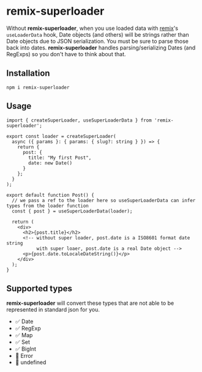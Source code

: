 # remix-superloader

Without **remix-superloader**, when you use loaded data with [remix](https://remix.run/)'s  `useLoaderData` hook, Date objects (and others) will be strings rather than Date objects due to JSON serialization. You must be sure to parse those back into dates. **remix-superloader** handles parsing/serializing Dates (and RegExps) so you don't have to think about that.

## Installation

```shell
npm i remix-superloader
```

## Usage

```tsx
import { createSuperLoader, useSuperLoaderData } from 'remix-superloader';

export const loader = createSuperLoader(
  async ({ params }: { params: { slug?: string } }) => {
    return {
      post: {
        title: "My first Post",
        date: new Date()
      }
    };
  }
);

export default function Post() {
  // we pass a ref to the loader here so useSuperLoaderData can infer types from the loader function
  const { post } = useSuperLoaderData(loader);

  return (
    <div>
      <h2>{post.title}</h2>
      <!-- without super loader, post.date is a ISO8601 format date string
           with super loaer, post.date is a real Date object -->
      <p>{post.date.toLocaleDateString()}</p>
    </div>
  );
}
```

## Supported types

**remix-superloader** will convert these types that are not able to be represented in standard json for you.

- ✅ Date
- ✅ RegExp
- ✅ Map
- ✅ Set
- ✅ BigInt
- 🚫 Error
- 🚫 undefined